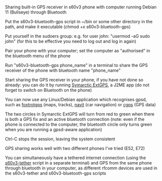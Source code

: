 Sharing built-in GPS receiver in s60v3 phone with computer running Debian 11 (Bullseye) through Bluetooth

Put the s60v3-bluetooth-gps script in ~/bin or some other directory in the path, and make it executable (chmod +x s60v3-bluetooth-gps)

Put yourself in the sudoers group: e.g. for user john: "usermod -aG sudo john" (for this to be effective you need to log out and log in again)

Pair your phone with your computer; set the computer as "authorised" in the bluetooth menu of the phone

Run "s60v3-bluetooth-gps phone_name" in a terminal to share the GPS receiver of the phone with bluetooth name "phone_name"

Start sharing the GPS receiver in your phone, if you have not done so already: you can do it by running <a href="https://phoneky.com/java-software/?id=a9a18552">Symarctic ExtGPS</a>, a J2ME app (do not forget to switch on Bluetooth on the phone)

You can now use any Linux/Debian application which recognises gpsd, such as <a href="https://www.foxtrotgps.org">foxtrotgps</a> (maps, tracks), <a href="https://www.navit-project.org">navit</a> (car navigation) or <a href="https://manpages.debian.org/bullseye/gpsd-tools/cgps.1.en.html">cgps</a> (GPS data)

The two circles in Symarctic ExtGPS will turn from red to green when there is both a GPS fix and an active bluetooth connection (note: even if the phone is connected to the computer, the bluetooth circle only turns green when you are running a gpsd-aware application)

Ctrl-C stops the session, leaving the system consistent

GPS sharing works well with two different phones I've tried (E52, E72)

You can simultaneously have a tethered internet connection (using the <a href="https://github.com/fizolas/s60v3-tether">s60v3-tether</a> script in a separate terminal) and GPS from the same phone through bluetooth in your computer, as different rfcomm devices are used in the s60v3-tether and s60v3-bluetooth-gps scripts
